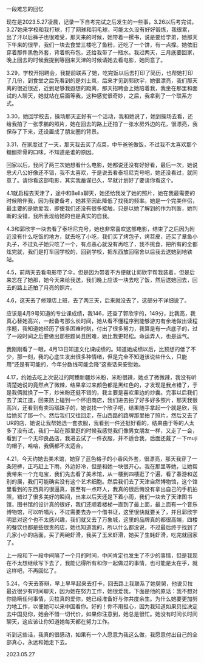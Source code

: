 一段难忘的回忆



<p>现在是2023.5.27凌晨，记录一下自考完试之后发生的一些事，3.26以后考完试，3.27她来学校和我打球，打了网球和羽毛球，可能太久没有好好锻炼，我很累，出了汗以后裤子也很难受，那天来的时候，她带着一摞书，说是要给学弟，她那天下午来的很早，我们一块去食堂三楼吃了鱼粉，还吃了一个饼，有一点撑。她依旧穿着那件黑色外套，背着帆布包，还给我带了一瓶水。我过两天，三月底要回家，晚上回去的时候我提到等回来天津的时候请她去看电影，她同意了。</p>
<p></p>3.29，学校开招聘会，我提前联系了她，吃完饭以后去打印了简历，也帮她打印了几份，到食堂之后先看到的是刘士岚，后来才见到郭欣宇，她很漂亮，我们那天离的很近很近，近到足够我遐想的距离，那天招聘会上她陪着我，我坐在那里和面试的人聊天，她就站在后面等我，这种感觉很奇妙，之后，我拿到了一个联系方式。</p>
<p>  3.30，她回学校去，操场那天正好有一个活动，我和她说了，她到操场去看，还给我拍了一张季鹏的照片，她在回去的路上还拍了一张水房外边的花，很漂亮，我保存了下来，还设置成了朋友圈的背景。</p>
<p>  3.31，在家度过了一天，那天我去买了点菜，中午爸爸做饭，不过我不太喜欢那个糖醋排骨的口味，不知道是谁的原因。</p>
<p>  回家以后，我问了两三次她想看什么电影，她都说还没有好好看，最后一次，她说忠犬八公好像还不错，我不太喜欢，于是说去看泰坦尼克号吧，她还没看过，就同意了。请你看这部电影，其实我蓄谋已久，早就计划好了要请你看这个。</p>
<p>  4.1就启程去天津了，途中和Bella聊天，她还给我发了她的照片，她在我最需要的时候陪伴我，因为我要备考，她甚至因此降低了找我的频率。她是一个完美伴侣，最主要的是她爱我，即使我们还没有很多接触，只是以她了解到的作为判断，她判断的没错，我所表现给她的也是真实的自我。</p>
<p>  4.3和郭欣宇一块去看了泰坦尼克号，她也非常喜欢这部电影，结束了之后因为附近没有什么吃饭的地方，就去吃了小吃，我们买了烤包子，烤苕皮，还买了章鱼小丸子，不过丸子她只吃了一个，有点恶心就没有再吃了，我不挑食，把所有的全都炫完就，我们是打车回学校的，回到学校，把东西放回宿舍以后我去送她到地铁站。</p>
<p>  4.5，前两天去看电影带了伞，但是因为带着不方便就让郭欣宇帮我装着，但是后来忘在了她那，她今天来给我送，我们晚上应该一块去吃了饭，然后送她回去，回去的路上还拍了月亮的照片。</p>
<p>  4.6，这天去了修理店上班，去了两三天，后来就没去了，这部分不详细说了。</p>
<p>  应该是4月9号知道的专业课成绩，我146，还查了郭欣宇的，149分，比我高，我真心替她高兴，一起备考那么长时间，她从看不懂程序到能够游刃有余地做出读程序题，我知道她经历了很多困难时刻，付出了很多努力，我算是有一点底子的，过了一段时间之后要做出那些题尚且困难，她比我更轻松。命运弄人，也是运气。</p>
<p>  我刚刚看了一眼，4月13日知道文化课成绩的。知道她成绩以后，比预想的低了不少，那一刻，我的心底生发出很多种情绪，但是完全不知道该说些什么，只能用“还是有可能的，今年分数线可能会降”这些话来安慰她。</p>
<p>  4.17，约她去吃上次说过的阿臻新疆炒米粉，米粉很辣，她点了微微辣，我没有听清楚她说的竟然点了微辣，结果拿过来颜色都是黑红色的，才发现是我点错了，于是我俩就换了一下，炒米粉还挺不错的，我主要是喜欢里边的炒囊。完事以后我们去了滨江道，回来路上碰到一个怀旧商店，我们进去拍了好多好多照片，那天我很高兴，还看到有卖玛瑙珠子的，她说找一个欣子吧，结果随手拿起一个就是欣，我给她买了那一个。然后我们又往回走，在山西路的路牌那里拍了照片，然后又去了UR的店，她说让我帮她选一套衣服，我看到一件还挺好看的，结果由于等的人太多了没有试，我们一起在那里逛的时候我感觉我们像男女朋友一样，又走了一会，看到了一个无印良品店，我进去试了一件衣服，并不适合我，后面还戴了一下muji的帽子，哈哈，我俩都不太适合。</p>
<p>  4.21，今天约她去美术馆，她穿了蓝色格子的小香风外套，很漂亮，那天我穿了一条短裤，正巧赶上下雨，外边好冷，但是和她一块很开心。我在那里等她，让她帮我带来一个充电宝，我们先去看了美术馆，从一楼到四楼逛了个遍，看了春游和送别的展，我们可能确实没有这个艺术细胞。然后我们去了天津自然博物馆，这个馆里看到的东西真的很逼真，甚至有一点吓人，我真的很后悔没有拿出自己的手机拍照，错过了很多美好的瞬间，出来以后天还是下着小雨，我们一块去了天津图书馆，图书馆的设计真的很好，我们还顺着楼梯一直到了最上面，最上面有一个音乐博物馆，可以听唱片，不过需要去办一个借书证，这里很快就要关了，并且郭欣宇明显对这个也不太感兴趣，我们就又去了万象城，这里的品牌真的都很高端，四楼的餐饮也都是些很贵的店，她也知道我的，所以什么都没说，不过最后终于找到了几家小小的店面，买了两碗虾滑，我买了玉米虾滑，她买了生蚝虾滑，吃完就回家了。</p>
<p>  上一段和下一段中间隔了一个月的时间，中间肯定也发生了不少的事情，但是我现在不太想继续写下去了，我能记得所有和你一起做过的事情，也可能是太在乎，就这样吧，不再回忆了。</p>
<p>  5.24，今天去答辩，早上早早起来去打卡，回去路上我联系了她舅舅，他说贝拉最近很少有时间聊天，因为她在努力工作，她很爱我，下面是他的原话：我不想对你隐瞒任何事情，贝拉真的爱你，她已经准备好与你共度余生。为什么她要更加努力地工作，以便她可以来中国看你。好的！你不用担心，因为我知道如果贝拉决定去中国见你，她会不惜一切代价，如果你注意到，她总是很忙。她没有时间长时间聊天，这应该让你知道她每天都在努力工作。</p>
<p>  听到这些话，我真的很感动，如果有一个人愿意为我这么做，我愿意付出自己的全部真心，永远和她走下去。</p>





2023.05.27
  
  
  
  
  
  
  
  
  
  
  
  
  
  
  
  

